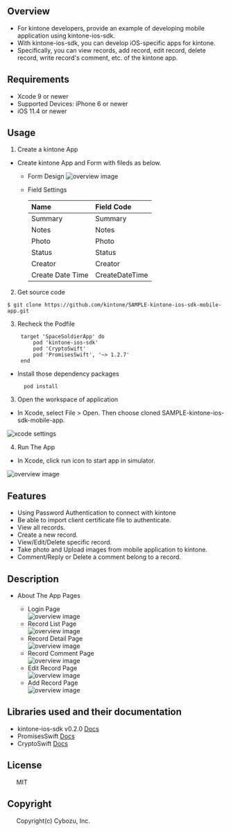 ## Overview

* For kintone developers, provide an example of developing mobile application using kintone-ios-sdk.
* With kintone-ios-sdk, you can develop iOS-specific apps for kintone.
* Specifically, you can view records, add record, edit record, delete record, write record's comment, etc. of the kintone app.

## Requirements

* Xcode 9 or newer
* Supported Devices: iPhone 6 or newer
* iOS 11.4 or newer

## Usage

1. Create a kintone App

* Create kintone App and Form with fileds as below.
  
    * Form Design
     ![overview image](./Screenshots/FormSetting.png?raw=true)
    * Field Settings
    
        |Name|Field Code| 
        | :- | :- |
        | Summary| Summary| 
        | Notes| Notes| 
        | Photo| Photo| 
        | Status | Status| 
        | Creator | Creator| 
        | Create Date Time|CreateDateTime| 

2. Get source code

```bashshell
$ git clone https://github.com/kintone/SAMPLE-kintone-ios-sdk-mobile-app.git
```

3. Recheck the Podfile

        target 'SpaceSoldierApp' do
            pod 'kintone-ios-sdk'
            pod 'CryptoSwift'
            pod 'PromisesSwift', '~> 1.2.7'	
        end

* Install those dependency packages

        pod install

3. Open the workspace of application

* In Xcode, select File > Open. Then choose cloned SAMPLE-kintone-ios-sdk-mobile-app. 

![xcode settings](./Screenshots/XcodeSettings.png?raw=true)

4. Run The App

* In Xcode, click run icon to start app in simulator. 

![overview image](./Screenshots/XcodeView.png?raw=true)

## Features
 * Using Password Authentication to connect with kintone
 * Be able to import client certificate file to authenticate.
 * View all records.
 * Create a new record.
 * View/Edit/Delete specific record.
 * Take photo and Upload images from mobile application to kintone.
 * Comment/Reply or Delete a comment belong to a record.
 
## Description

* About The App Pages 

    * Login Page \
     ![overview image](./Screenshots/LoginView.png?raw=true)
    * Record List Page \
     ![overview image](./Screenshots/RecordList.png?raw=true)
    * Record Detail Page \
     ![overview image](./Screenshots/RecordDetail.png?raw=true)
    * Record Comment Page \
     ![overview image](./Screenshots/RecordComment.png?raw=true)
    * Edit Record Page \
     ![overview image](./Screenshots/RecordEdit.png?raw=true)
    * Add Record Page \
     ![overview image](./Screenshots/RecordAdd.png?raw=true)

## Libraries used and their documentation

* kintone-ios-sdk v0.2.0  [Docs](https://kintone.github.io/kintone-ios-sdk/)
* PromisesSwift [Docs](https://github.com/google/promises/blob/master/g3doc/index.md)
* CryptoSwift [Docs](https://cryptoswift.io/)

## License

&emsp;&ensp;MIT

## Copyright

&emsp;&ensp;Copyright(c) Cybozu, Inc.

